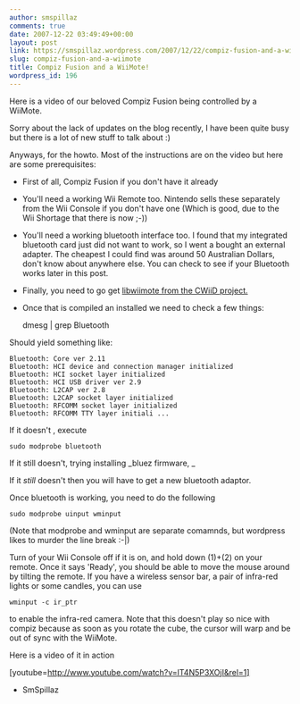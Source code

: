 ```yaml
---
author: smspillaz
comments: true
date: 2007-12-22 03:49:49+00:00
layout: post
link: https://smspillaz.wordpress.com/2007/12/22/compiz-fusion-and-a-wiimote/
slug: compiz-fusion-and-a-wiimote
title: Compiz Fusion and a WiiMote!
wordpress_id: 196
---
```


Here is a video of our beloved Compiz Fusion being controlled by a WiiMote.

Sorry about the lack of updates on the blog recently, I have been quite busy but there is a lot of new stuff to talk about :)

Anyways, for the howto. Most of the instructions are on the video but here are some prerequisites:



	
  * First of all, Compiz Fusion if you don't have it already

	
  * You'll need a working Wii Remote too. Nintendo sells these separately from the Wii Console if you don't have one (Which is good, due to the Wii Shortage that there is now ;-))

	
  * You'll need a working bluetooth interface too. I found that my integrated bluetooth card just did not want to work, so I went a bought an external adapter. The cheapest I could find was around 50 Australian Dollars, don't know about anywhere else. You can check to see if your Bluetooth works later in this post.

	
  * Finally, you need to go get [libwiimote from the CWiiD project.](http://www.wiili.org/index.php/CWiid#Download)

	
  * Once that is compiled an installed we need to check a few things:



    
    dmesg | grep Bluetooth


Should yield something like:

    
    Bluetooth: Core ver 2.11
    Bluetooth: HCI device and connection manager initialized
    Bluetooth: HCI socket layer initialized
    Bluetooth: HCI USB driver ver 2.9
    Bluetooth: L2CAP ver 2.8
    Bluetooth: L2CAP socket layer initialized
    Bluetooth: RFCOMM socket layer initialized
    Bluetooth: RFCOMM TTY layer initiali ...


If it doesn't , execute

    
    sudo modprobe bluetooth


If it still doesn't, trying installing _bluez firmware, _

If it *still* doesn't then you will have to get a new bluetooth adaptor.

Once bluetooth is working, you need to do the following

    
    sudo modprobe uinput wminput


(Note that modprobe and wminput are separate comamnds, but wordpress likes to murder the line break :-|)

Turn of your Wii Console off if it is on, and hold down (1)+(2) on your remote. Once it says 'Ready', you should be able to move the mouse around by tilting the remote. If you have a wireless sensor bar, a pair of infra-red lights or some candles, you can use

    
    wminput -c ir_ptr


to enable the infra-red camera. Note that this doesn't play so nice with compiz because as soon as you rotate the cube, the cursor will warp and be out of sync with the WiiMote.

Here is a video of it in action

[youtube=http://www.youtube.com/watch?v=lT4N5P3XOjI&rel=1]

- SmSpillaz

